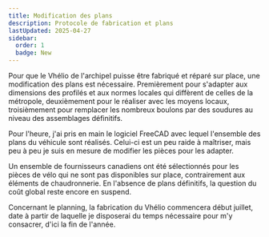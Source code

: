 ```yaml
---
title: Modification des plans
description: Protocole de fabrication et plans
lastUpdated: 2025-04-27
sidebar:
  order: 1
  badge: New
---
```


Pour que le Vhélio de l'archipel puisse être fabriqué et réparé sur place, une modification des plans est nécessaire. Premièrement pour s'adapter aux dimensions des profilés et aux normes locales qui diffèrent de celles de la métropole, deuxièmement pour le réaliser avec les moyens locaux, troisièmement pour remplacer les nombreux boulons par des soudures au niveau des assemblages définitifs.

Pour l'heure, j'ai pris en main le logiciel FreeCAD avec lequel l'ensemble des plans du véhicule sont réalisés. Celui-ci est un peu raide à maîtriser, mais peu à peu je suis en mesure de modifier les pièces pour les adapter.

Un ensemble de fournisseurs canadiens ont été sélectionnés pour les pièces de vélo qui ne sont pas disponibles sur place, contrairement aux éléments de chaudronnerie. En l'absence de plans définitifs, la question du coût global reste encore en suspend.

Concernant le planning, la fabrication du Vhélio commencera début juillet, date à partir de laquelle je disposerai du temps nécessaire pour m'y consacrer, d'ici la fin de l'année.
